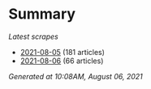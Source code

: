 # Summary
*Latest scrapes*
* [2021-08-05](https://github.com/nuuuwan/news_lk/blob/data/news_lk.2021-08-05.json) (181 articles)
* [2021-08-06](https://github.com/nuuuwan/news_lk/blob/data/news_lk.2021-08-06.json) (66 articles)

*Generated at 10:08AM, August 06, 2021*